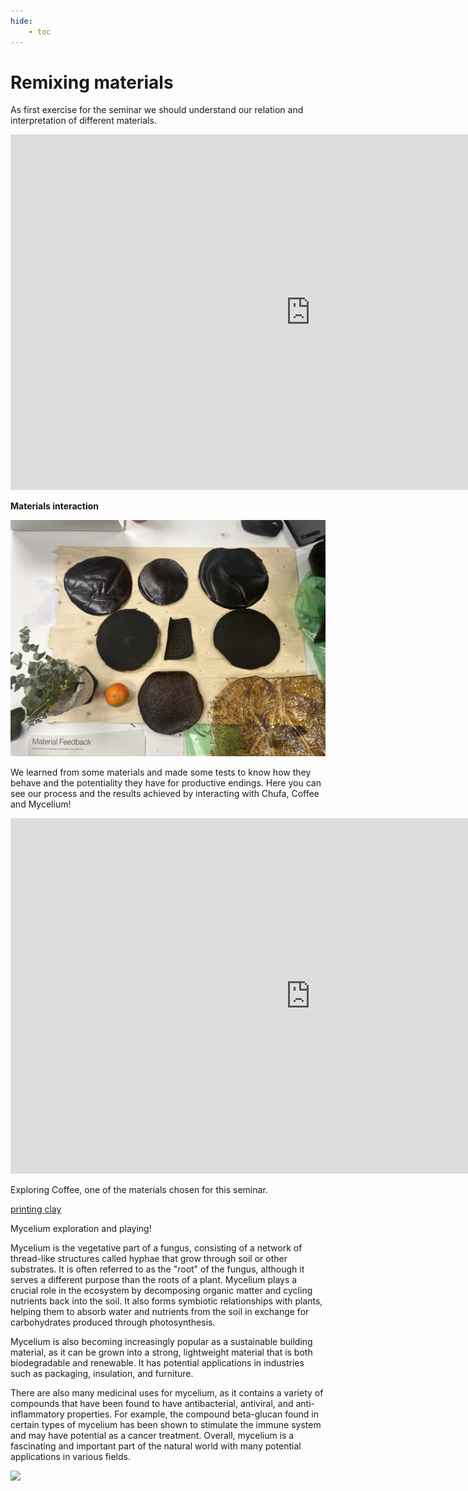 ```yaml
---
hide:
    - toc
---
```


# Remixing materials

As first exercise for the seminar we should understand our relation and interpretation of different materials.

<iframe src="https://docs.google.com/presentation/d/e/2PACX-1vR7lXsFIzLbLyIJCEewoG43OOgQsdKPcDOklPMEJYy1HodMDbPNrt6ZEygfysY1ucjfswzB_g2m7kwV/embed?start=false&loop=false&delayms=3000" frameborder="0" width="960" height="569" allowfullscreen="true" mozallowfullscreen="true" webkitallowfullscreen="true"></iframe>




**Materials interaction**

![](../images/IMG_9909_(1).jpg)


We learned from some materials and made some tests to know how they behave and the potentiality they have for productive endings. Here you can see our process and the results achieved by interacting with Chufa, Coffee and Mycelium!


<iframe src="https://docs.google.com/presentation/d/e/2PACX-1vRjh56gf-m3NotTWq_R_c8rk6aud9Ug9jL5vrxLU43EQNfZGjJ0bgGY2oozJqKkkmQxA7u83xC_7V8h/embed?start=false&loop=false&delayms=3000" frameborder="0" width="960" height="569" allowfullscreen="true" mozallowfullscreen="true" webkitallowfullscreen="true"></iframe>

Exploring Coffee, one of the materials chosen for this seminar.

<a href="https://www.canva.com/design/DAFgej75Di4/view?utm_content=DAFgej75Di4&amp;utm_campaign=designshare&amp;utm_medium=embeds&amp;utm_source=link" target="_blank" rel="noopener">printing clay</a>

Mycelium exploration and playing!

Mycelium is the vegetative part of a fungus, consisting of a network of thread-like structures called hyphae that grow through soil or other substrates. It is often referred to as the "root" of the fungus, although it serves a different purpose than the roots of a plant.
Mycelium plays a crucial role in the ecosystem by decomposing organic matter and cycling nutrients back into the soil. It also forms symbiotic relationships with plants, helping them to absorb water and nutrients from the soil in exchange for carbohydrates produced through photosynthesis.

Mycelium is also becoming increasingly popular as a sustainable building material, as it can be grown into a strong, lightweight material that is both biodegradable and renewable. It has potential applications in industries such as packaging, insulation, and furniture.

There are also many medicinal uses for mycelium, as it contains a variety of compounds that have been found to have antibacterial, antiviral, and anti-inflammatory properties. For example, the compound beta-glucan found in certain types of mycelium has been shown to stimulate the immune system and may have potential as a cancer treatment. Overall, mycelium is a fascinating and important part of the natural world with many potential applications in various fields.

![](../images/Recurso%202.png)


